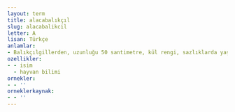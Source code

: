 ```yaml
---
layout: term
title: alacabalıkçıl
slug: alacabalikcil
letter: A
lisan: Türkçe
anlamlar:
- Balıkçılgillerden, uzunluğu 50 santimetre, kül rengi, sazlıklarda yaşayan bir tür kuş (Ardeola ralloides)
ozellikler:
- - isim
  - hayvan bilimi
ornekler:
- - ''
orneklerkaynak:
- - ''
---
```


